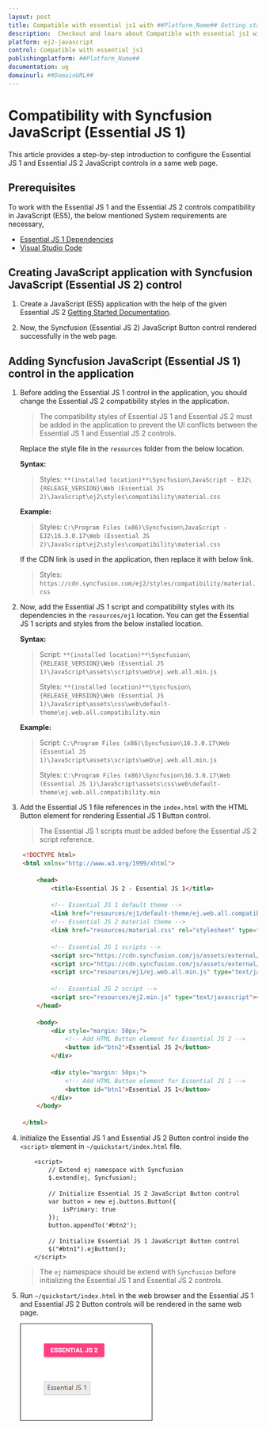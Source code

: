 ```yaml
---
layout: post
title: Compatible with essential js1 with ##Platform_Name## Getting started control | Syncfusion
description:  Checkout and learn about Compatible with essential js1 with ##Platform_Name## Getting started control of Syncfusion Essential JS 2 and more details.
platform: ej2-javascript
control: Compatible with essential js1 
publishingplatform: ##Platform_Name##
documentation: ug
domainurl: ##DomainURL##
---
```


# Compatibility with Syncfusion JavaScript (Essential JS 1)

This article provides a step-by-step introduction to configure the Essential JS 1 and Essential JS 2 JavaScript controls in a same web page.

## Prerequisites

To work with the Essential JS 1 and the Essential JS 2 controls compatibility in JavaScript (ES5), the below mentioned System requirements are necessary,

* [Essential JS 1 Dependencies](https://help.syncfusion.com/js/dependencies)
* [Visual Studio Code](https://code.visualstudio.com/)

## Creating JavaScript application with Syncfusion JavaScript (Essential JS 2) control

1. Create a JavaScript (ES5) application with the help of the given Essential JS 2 [Getting Started Documentation](./quick-start).

2. Now, the Syncfusion (Essential JS 2) JavaScript Button control rendered successfully in the web page.

## Adding Syncfusion JavaScript (Essential JS 1) control in the application

1. Before adding the Essential JS 1 control in the application, you should change the Essential JS 2 compatibility styles in the application.

    > The compatibility styles of Essential JS 1 and Essential JS 2 must be added in the application to prevent the UI conflicts between the Essential JS 1 and Essential JS 2 controls.

    Replace the style file in the `resources` folder from the below location.

    **Syntax:**
    > Styles: `**(installed location)**\Syncfusion\JavaScript - EJ2\{RELEASE_VERSION}\Web (Essential JS 2)\JavaScript\ej2\styles\compatibility\material.css`

    **Example:**
    > Styles: `C:\Program Files (x86)\Syncfusion\JavaScript - EJ2\16.3.0.17\Web (Essential JS 2)\JavaScript\ej2\styles\compatibility\material.css`

    If the CDN link is used in the application, then replace it with below link.

    > Styles: `https://cdn.syncfusion.com/ej2/styles/compatibility/material.css`

2. Now, add the Essential JS 1 script and compatibility styles with its dependencies in the `resources/ej1` location. You can get the Essential JS 1 scripts and styles from the below installed location.

    **Syntax:**
    > Script:
    > `**(installed location)**\Syncfusion\{RELEASE_VERSION}\Web (Essential JS 1)\JavaScript\assets\scripts\web\ej.web.all.min.js`
    >
    > Styles:
    >`**(installed location)**\Syncfusion\{RELEASE_VERSION}\Web (Essential JS 1)\JavaScript\assets\css\web\default-theme\ej.web.all.compatibility.min`

    **Example:**

    > Script:
    > `C:\Program Files (x86)\Syncfusion\16.3.0.17\Web (Essential JS 1)\JavaScript\assets\scripts\web\ej.web.all.min.js`
    >
    > Styles:
    > `C:\Program Files (x86)\Syncfusion\16.3.0.17\Web (Essential JS 1)\JavaScript\assets\css\web\default-theme\ej.web.all.compatibility.min`

3. Add the Essential JS 1 file references in the `index.html` with the HTML Button element for rendering Essential JS 1 Button control.

    > The Essential JS 1 scripts must be added before the Essential JS 2 script reference.

```html
    <!DOCTYPE html>
    <html xmlns="http://www.w3.org/1999/xhtml">

        <head>
            <title>Essential JS 2 - Essential JS 1</title>

            <!-- Essential JS 1 default theme -->
            <link href="resources/ej1/default-theme/ej.web.all.compatibility.min.css" rel="stylesheet" type="text/css" />
            <!-- Essential JS 2 material theme -->
            <link href="resources/material.css" rel="stylesheet" type="text/css" />

            <!-- Essential JS 1 scripts -->
            <script src="https://cdn.syncfusion.com/js/assets/external/jquery-1.10.2.min.js" type="text/javascript"></script>
            <script src="https://cdn.syncfusion.com/js/assets/external/jquery.easing.1.3.min.js" type="text/javascript"></script>
            <script src="resources/ej1/ej.web.all.min.js" type="text/javascript"></script>

            <!-- Essential JS 2 script -->
            <script src="resources/ej2.min.js" type="text/javascript"></script>
        </head>

        <body>
            <div style="margin: 50px;">
                <!-- Add HTML Button element for Essential JS 2 -->
                <button id="btn2">Essential JS 2</button>
            </div>

            <div style="margin: 50px;">
                <!-- Add HTML Button element for Essential JS 1 -->
                <button id="btn1">Essential JS 1</button>
            </div>
        </body>

    </html>
```

4. Initialize the Essential JS 1 and Essential JS 2 Button control inside the `<script>` element in `~/quickstart/index.html` file.

    ```
        <script>
            // Extend ej namespace with Syncfusion
            $.extend(ej, Syncfusion);

            // Initialize Essential JS 2 JavaScript Button control
            var button = new ej.buttons.Button({
                isPrimary: true
            });
            button.appendTo('#btn2');

            // Initialize Essential JS 1 JavaScript Button control
            $("#btn1").ejButton();
        </script>
    ```

    > The `ej` namespace should be extend with `Syncfusion` before initializing the Essential JS 1 and Essential JS 2 controls.

5. Run `~/quickstart/index.html` in the web browser and the Essential JS 1 and Essential JS 2 Button controls will be rendered in the same web page.

    ![#ej1-ej2-button](./images/ej1-ej2-es5.png)
